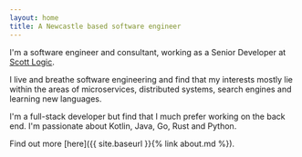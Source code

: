 ```yaml
---
layout: home
title: A Newcastle based software engineer
---
```


I'm a software engineer and consultant, working as a Senior Developer at [Scott Logic](https://www.scottlogic.com/).

I live and breathe software engineering and find that my interests mostly lie within the areas of microservices, distributed systems, search engines and learning new languages.

I'm a full-stack developer but find that I much prefer working on the back end. I'm passionate about Kotlin, Java, Go, Rust and Python.

Find out more [here]({{ site.baseurl }}{% link about.md %}).

